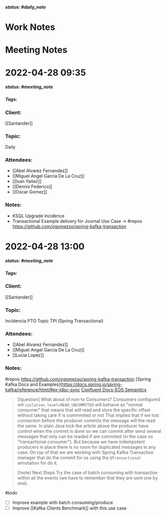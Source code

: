 ##### status: #daily_note 

# Work Notes

# Meeting Notes
# 2022-04-28 09:35
##### status: #meeting_note
##### Tags:

### Client:
[[Santander]]

### Topic:
Daily

### Attendees:
* [[Abel Alvarez Fernandez]]
* [[Miguel Angel Garcia De La Cruz]]
* [[Ivan Yañez]]
* [[Dennis Federico]]
* [[Oscar Gomez]]

### Notes:

- KSQL Upgrade Incidence
- Transactional Example delivery for Journal Use Case -> #repos https://github.com/ogomezso/spring-kafka-transaction

# 2022-04-28 13:00
##### status: #meeting_note
##### Tags:

### Client:
[[Santander]]
### Topic:
Incidencia PTO Topic TPI (Spring Transactional) 
### Attendees:
* [[Abel Alvarez Fernandez]]
* [[Miguel Angel Garcia De La Cruz]]
* [[Lucia Lopez]]

### Notes:

#repos https://github.com/ogomezso/spring-kafka-transaction
[Spring Kafka Docs and Examples](https://docs.spring.io/spring-kafka/reference/html/#ex-jdbc-sync
[Confluent Docs-EOS Semantics](https://www.confluent.io/blog/exactly-once-semantics-are-possible-heres-how-apache-kafka-does-it/)

> [!question] What about of non-tx Consumers?
> Consumers configured wit `isolation.level=READ_UNCOMMITED` will behaive as "normal consumer" that means that will read and store the specific offset without taking care if is commmited or not
> That implies that if we lost connection before the producer commits the message will the read the same.
> In plain Java lock the article above the producer have control when the commit is done so we can commit after send several messages that only can be readed if are commited (in the case os "transactional consumer"). But because we have indempotent producers in place there is no room for duplicated messages in any case.
> On top of that we are working with Spring Kafka Transaction manager that do the commit for us using the `@Transactional` annotation for do it.

> [!note] Next Steps
> Try the case of batch consuming with transaction within all the events (we have to remember that they are sent one by one).

#todo 
- [ ] Improve example with batch consuming/produce
- [ ] Improve [[Kafka Clients Benchmark]] with this use case
